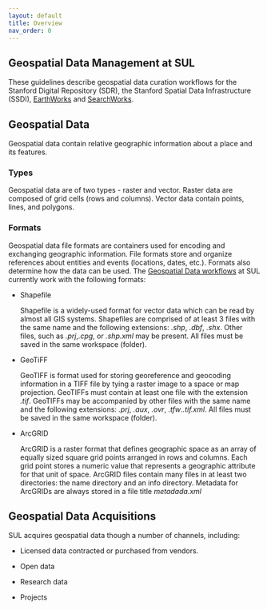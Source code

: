 ```yaml
---
layout: default
title: Overview
nav_order: 0
---
```

## Geospatial Data Management at SUL ##

These guidelines describe geospatial data curation workflows for the Stanford Digital Repository (SDR), the Stanford Spatial Data Infrastructure (SSDI), [EarthWorks](https://earthworks.stanford.edu) and [SearchWorks](https://searchworks.stanford.edu).

## Geospatial Data ## 

Geospatial data contain relative geographic information about a place and its features. 

### Types ###

Geospatial data are of two types - raster and vector. Raster data are composed of grid cells (rows and columns). Vector data contain points, lines, and polygons. 

### Formats ###

Geospatial data file formats are containers used for encoding and exchanging geographic information. File formats store and organize references about entities and events (locations, dates, etc.). Formats also determine how the data can be used. The [Geospatial Data workflows](https://github.com/sul-dlss/gis-robot-suite) at SUL currently work with the following formats:

 * Shapefile 
   
   Shapefile is a widely-used format for vector data which can be read by almost all GIS systems. Shapefiles are comprised of at least 3 files with the same name and the following extensions: *.shp*, *.dbf*, *.shx*. Other files, such as *.prj*,*.cpg*, or *.shp.xml* may be present. All files must be saved in the same workspace (folder).
   
 * GeoTiFF

   GeoTIFF is format used for storing georeference and geocoding information in a TIFF file by tying a raster image to a space or map projection. GeoTIFFs must contain at least one file with the extension *.tif*. GeoTIFFs may be accompanied by other files with the same name and the following extensions: *.prj*, *.aux*, *.ovr*, *.tfw*.*.tif.xml*. All files must be saved in the same workspace (folder).

 * ArcGRID

   ArcGRID is a raster format that defines geographic space as an array of equally sized square grid points arranged in rows and columns. Each grid point stores a numeric value that represents a geographic attribute for that unit of space. ArcGRID files contain many files in at least two directories: the name directory and an info directory. Metadata for ArcGRIDs are always stored in a file title *metadada.xml*
   
## Geospatial Data Acquisitions ## 

SUL acquires geospatial data though a number of channels, including:

* Licensed data contracted or purchased from vendors.

* Open data

* Research data

* Projects





